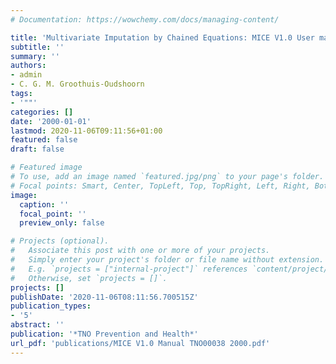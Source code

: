 ```yaml
---
# Documentation: https://wowchemy.com/docs/managing-content/

title: 'Multivariate Imputation by Chained Equations: MICE V1.0 User manual'
subtitle: ''
summary: ''
authors:
- admin
- C. G. M. Groothuis-Oudshoorn
tags:
- '""'
categories: []
date: '2000-01-01'
lastmod: 2020-11-06T09:11:56+01:00
featured: false
draft: false

# Featured image
# To use, add an image named `featured.jpg/png` to your page's folder.
# Focal points: Smart, Center, TopLeft, Top, TopRight, Left, Right, BottomLeft, Bottom, BottomRight.
image:
  caption: ''
  focal_point: ''
  preview_only: false

# Projects (optional).
#   Associate this post with one or more of your projects.
#   Simply enter your project's folder or file name without extension.
#   E.g. `projects = ["internal-project"]` references `content/project/deep-learning/index.md`.
#   Otherwise, set `projects = []`.
projects: []
publishDate: '2020-11-06T08:11:56.700515Z'
publication_types:
- '5'
abstract: ''
publication: '*TNO Prevention and Health*'
url_pdf: 'publications/MICE V1.0 Manual TNO00038 2000.pdf'
---
```

